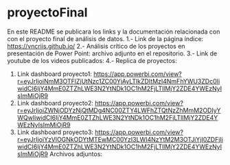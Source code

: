# proyectoFinal
En este README se publicara los links y la documentación relacionada con con el proyecto final de análisis de datos.
1.- Link de la página índice: https://vncriis.github.io/ 
2.- Análisis crítico de los proyectos en presentación de Power Point: archivo adjunto en el repositorio.
3.- Link de youtube de los videos publicados:
4.- Replica de proyectos:
  1. Link dashboard proyecto1: https://app.powerbi.com/view?r=eyJrIjoiNmM3OTFlZjUtNzc1ZC00YjAyLTlkZDItMzI4NmFhYWU3ZDc0IiwidCI6IjY4MmE0ZTZhLWE3N2YtNDk1OC1hM2FjLTllMjY2ZDE4YWEzNyIsImMiOjR9
  2. Link dashboard proyecto2: https://app.powerbi.com/view?r=eyJrIjoiZWNjODYzNjQtMDg4NC00ZTY4LWFhZTQtNzZhMmM2ODIyYWQwIiwidCI6IjY4MmE0ZTZhLWE3N2YtNDk1OC1hM2FjLTllMjY2ZDE4YWEzNyIsImMiOjR9
  3. Link dashboard proyecto3: https://app.powerbi.com/view?r=eyJrIjoiYzVlOGNkODYtMTEwMC00YzI3LWI4NzYtM2M3OTJiYjI0ZDFjIiwidCI6IjY4MmE0ZTZhLWE3N2YtNDk1OC1hM2FjLTllMjY2ZDE4YWEzNyIsImMiOjR9
Archivos adjuntos:
